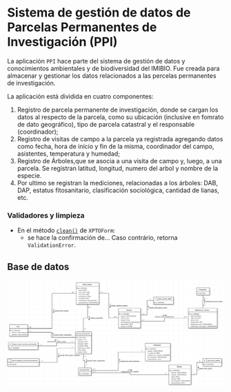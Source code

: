 # Sistema de gestión de datos de Parcelas Permanentes de Investigación (PPI)

La aplicación `PPI` hace parte del sistema de gestión de datos y conocimientos ambientales y de biodiversidad del IMIBIO. Fue creada para almacenar y gestionar los datos relacionados a las percelas permanentes de investigación.

La aplicación está dividida en cuatro componentes:  
1. Registro de parcela permanente de investigación, donde se cargan los datos al respecto de la parcela, como su ubicación (inclusive en fomrato de dato geográfico), tipo de parcela catastral y el responsable (coordinador);
2. Registro de visitas de campo a la parcela ya registrada agregando datos como fecha, hora de início y fin de la misma, coordinador del campo, asistentes, temperatura y humedad;
3. Registro de Árboles,que se asocia a una visita de campo y, luego, a una parcela. Se registran latitud, longitud, numero del arbol y nombre de la especie.
4. Por ultimo se registran la mediciones, relacionadas a los árboles: DAB, DAP, estatus fitosanitario, clasificación sociológica, cantidad de lianas, etc.

### Validadores y limpieza 
* En el método [`clean()`](sysimibio/imibio_tree_ecological_data/forms.py#l27) de `XPTOForm`:
    *  se hace la confirmación de... Caso contrário, retorna `ValidationError`.

## Base de datos  
![](extras/img/modeldb_app_PPI.png)  
